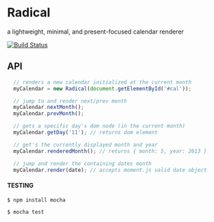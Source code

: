 # Radical
a lightweight, minimal, and present-focused calendar renderer

[![Build Status](https://travis-ci.org/samccone/radical.png)](https://travis-ci.org/samccone/radical)

API
---

```js
  // renders a new calendar initialized at the current month
  myCalendar = new Radical(document.getElementById('#cal'));

  // jump to and render next/prev month
  myCalendar.nextMonth();
  myCalendar.prevMonth();

  // gets a specific day's dom node (in the current month)
  myCalendar.getDay('11'); // returns dom element

  // get's the currently displayed month and year
  myCalendar.renderedMonth(); // returns { month: 5, year: 2013 }

  // jump and render the containing dates month
  myCalendar.render(date); // accepts moment.js valid date object
```


#### TESTING

`$ npm install mocha `

`$ mocha test `
